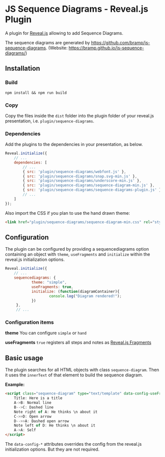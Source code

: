# JS Sequence Diagrams - Reveal.js Plugin

A plugin for [Reveal.js](https://github.com/hakimel/reveal.js) allowing to add Sequence Diagrams.

The sequence diagrams are generated by https://github.com/bramp/js-sequence-diagrams. (Website: https://bramp.github.io/js-sequence-diagrams/)

## Installation

### Build 
```npm install && npm run build```

### Copy
Copy the files inside the ```dist``` folder into the plugin folder of your reveal.js presentation, i.e. ```plugin/sequence-diagrams```.


### Dependencies
Add the plugins to the dependencies in your presentation, as below. 

```javascript
Reveal.initialize({
	// ...
	dependencies: [
		// ... 
		{ src: 'plugin/sequence-diagrams/webfont.js' },
		{ src: 'plugin/sequence-diagrams/snap.svg-min.js' },
		{ src: 'plugin/sequence-diagrams/underscore-min.js' },
		{ src: 'plugin/sequence-diagrams/sequence-diagram-min.js' },
		{ src: 'plugin/sequence-diagrams/sequence-diagrams-plugin.js' },
		// ... 
	]
});
```

Also import the CSS if you plan to use the hand drawn theme:
```html
<link href="plugin/sequence-diagrams/sequence-diagram-min.css" rel="stylesheet" />
```

## Configuration
The plugin can be configured by providing a sequencediagrams option containing an object with `theme`,  `useFragments` and `initialize` within the reveal.js initialization options.

```javascript
Reveal.initialize({
	// ...
	sequencediagrams: {
		  	theme: "simple", 
		  	useFragments: true, 
			initialize: (function(diagramContainer){ 
		    		console.log("Diagram rendered!");
			})
	 },
	 // ...	
```
### Configuration items
**theme**
You can configure `simple` or `hand`

**useFragments**
`true` registers all steps and notes as [Reveal.js Fragments](http://lab.hakim.se/reveal-js/#/fragments)

## Basic usage
The plugin searches for all HTML objects with class `sequence-diagram`. Then it uses the `innerText` of that element to build the sequence diagram.

**Example:**
```html
<script class="sequence-diagram" type="text/template" data-config-useFragments="true" data-config-theme="simple">
	Title: Here is a title
	A->B: Normal line
	B-->C: Dashed line
	Note right of A: He thinks \n about it
	C->>D: Open arrow
	D-->>A: Dashed open arrow
	Note left of D: He thinks \n about it
	A->A: Self
</script>	
```

The `data-config-*` attributes overrides the config from the reveal.js initialization options. But they are not required.
